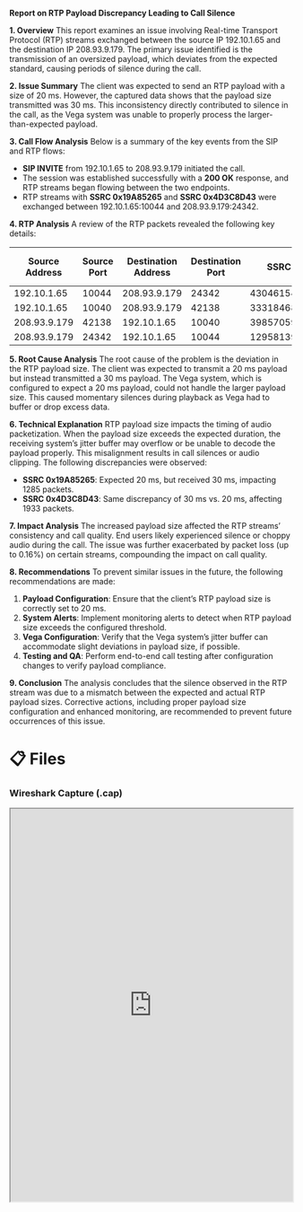 **Report on RTP Payload Discrepancy Leading to Call Silence**

**1. Overview**
This report examines an issue involving Real-time Transport Protocol (RTP) streams exchanged between the source IP 192.10.1.65 and the destination IP 208.93.9.179. The primary issue identified is the transmission of an oversized payload, which deviates from the expected standard, causing periods of silence during the call.

**2. Issue Summary**
The client was expected to send an RTP payload with a size of 20 ms. However, the captured data shows that the payload size transmitted was 30 ms. This inconsistency directly contributed to silence in the call, as the Vega system was unable to properly process the larger-than-expected payload.

**3. Call Flow Analysis**
Below is a summary of the key events from the SIP and RTP flows:

- **SIP INVITE** from 192.10.1.65 to 208.93.9.179 initiated the call.
- The session was established successfully with a **200 OK** response, and RTP streams began flowing between the two endpoints.
- RTP streams with **SSRC 0x19A85265** and **SSRC 0x4D3C8D43** were exchanged between 192.10.1.65:10044 and 208.93.9.179:24342.

**4. RTP Analysis**
A review of the RTP packets revealed the following key details:


| Source Address | Source Port | Destination Address | Destination Port | SSRC       | Start Time | Duration (s) | Payload | Packets | Lost | Min Delta (ms) | Mean Delta (ms) | Max Delta (ms) | Min Jitter | Mean Jitter | Max Jitter | Status  | SSRC formatted | Lost % |
| -------------- | ----------- | ------------------- | ---------------- | ---------- | ---------- | ------------ | ------- | ------- | ---- | -------------- | --------------- | -------------- | ---------- | ----------- | ---------- | ------- | -------------- | ------ |
| 192.10.1.65    | 10044       | 208.93.9.179        | 24342            | 430461541  | 55.15717   | 38.651138    | g711U   | 1285    | 2    | 29.776         | 30.102          | 100.001        | 0.00244    | 0.09148     | 2.53189    | Problem | 0x19a85265     | 0.16   |
| 192.10.1.65    | 10040       | 208.93.9.179        | 42138            | 3331846846 | 4.19609    | 32.870571    | g711U   | 1094    | 1    | 29.224         | 30.074          | 110.043        | 0.02354    | 0.08760     | 3.12769    | Problem | 0xc697f2be     | 0.09   |
| 208.93.9.179   | 42138       | 192.10.1.65         | 10040            | 3985705944 | 4.18013    | 32.920705    | g711U   | 1645    | 2    | 16.118         | 20.025          | 40.106         | 0.00625    | 0.07054     | 0.54847    | Problem | 0xed910bd8     | 0.12   |
| 208.93.9.179   | 24342       | 192.10.1.65         | 10044            | 1295813955 | 55.21338   | 38.659701    | g711U   | 1933    | 1    | 18.299         | 20.010          | 40.024         | 0.00550    | 0.08502     | 0.47806    | Problem | 0x4d3c8d43     | 0.05   |

**5. Root Cause Analysis**
The root cause of the problem is the deviation in the RTP payload size. The client was expected to transmit a 20 ms payload but instead transmitted a 30 ms payload. The Vega system, which is configured to expect a 20 ms payload, could not handle the larger payload size. This caused momentary silences during playback as Vega had to buffer or drop excess data.

**6. Technical Explanation**
RTP payload size impacts the timing of audio packetization. When the payload size exceeds the expected duration, the receiving system’s jitter buffer may overflow or be unable to decode the payload properly. This misalignment results in call silences or audio clipping. The following discrepancies were observed:

- **SSRC 0x19A85265**: Expected 20 ms, but received 30 ms, impacting 1285 packets.
- **SSRC 0x4D3C8D43**: Same discrepancy of 30 ms vs. 20 ms, affecting 1933 packets.

**7. Impact Analysis**
The increased payload size affected the RTP streams’ consistency and call quality. End users likely experienced silence or choppy audio during the call. The issue was further exacerbated by packet loss (up to 0.16%) on certain streams, compounding the impact on call quality.

**8. Recommendations**
To prevent similar issues in the future, the following recommendations are made:

1. **Payload Configuration**: Ensure that the client’s RTP payload size is correctly set to 20 ms.
2. **System Alerts**: Implement monitoring alerts to detect when RTP payload size exceeds the configured threshold.
3. **Vega Configuration**: Verify that the Vega system’s jitter buffer can accommodate slight deviations in payload size, if possible.
4. **Testing and QA**: Perform end-to-end call testing after configuration changes to verify payload compliance.

**9. Conclusion**
The analysis concludes that the silence observed in the RTP stream was due to a mismatch between the expected and actual RTP payload sizes. Corrective actions, including proper payload size configuration and enhanced monitoring, are recommended to prevent future occurrences of this issue.

# 📋 Files

### Wireshark Capture (.cap)



<iframe src="https://www.cloudshark.org/captures/93300606b5c1" width="100%" height="700px"></iframe>
